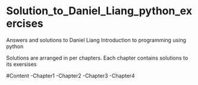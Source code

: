 # Solution_to_Daniel_Liang_python_exercises
Answers and solutions to Daniel Liang Introduction to programming using python

Solutions are arranged in per chapters. Each chapter contains solutions to its exersises

#Content
-Chapter1
-Chapter2
-Chapter3
-Chapter4
